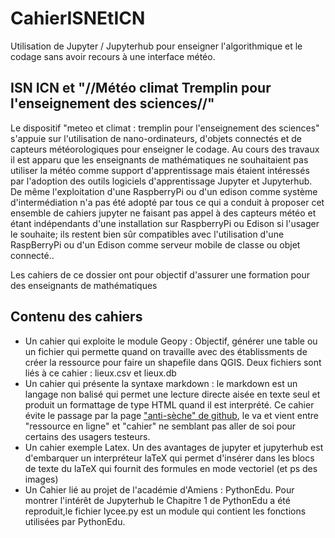 # CahierISNEtICN

Utilisation de Jupyter / Jupyterhub pour enseigner l'algorithmique et le codage sans avoir recours à une interface météo. 

## ISN ICN et "//Météo climat Tremplin pour l'enseignement des sciences//"

Le dispositif "meteo et climat : tremplin pour l'enseignement des sciences" s'appuie sur l'utilisation de nano-ordinateurs, d'objets connectés et de capteurs météorologiques pour enseigner le codage. Au cours des travaux il est apparu que les enseignants de mathématiques ne souhaitaient pas utiliser la météo comme support d'apprentissage mais étaient intéressés par l'adoption des outils logiciels d'apprentissage Jupyter et Jupyterhub. De même l'exploitation d'une RaspberryPi ou d'un edison comme système d'intermédiation n'a pas été adopté par tous ce qui a conduit à proposer cet ensemble de cahiers jupyter ne faisant pas appel à des capteurs météo et étant indépendants d'une installation sur RaspberryPi ou Edison si l'usager le souhaite; ils restent bien sûr compatibles avec l'utilisation d'une RaspBerryPi ou d'un Edison comme serveur mobile de classe ou objet connecté..

Les cahiers de ce dossier ont pour objectif d'assurer une formation pour des enseignants de mathématiques 

## Contenu des cahiers 

 * Un cahier qui exploite le module Geopy : Objectif, générer une table ou un fichier qui permette quand on travaille avec des établissments de créer la ressource pour faire un shapefile dans QGIS.
Deux fichiers sont liés à ce cahier : lieux.csv et lieux.db
 * Un cahier qui présente la syntaxe markdown : le markdown est un langage non balisé qui permet une lecture directe aisée en texte seul et produit un formattage de type HTML quand il est interprété. Ce cahier évite le passage par la page  ["anti-sèche" de github](https://github.com/adam-p/markdown-here/wiki/Markdown-Cheatsheet), le va et vient entre "ressource en ligne" et "cahier" ne semblant pas aller de soi pour certains des usagers testeurs.
 * Un cahier exemple Latex. Un des avantages de jupyter et jupyterhub est d'embarquer un interpréteur laTeX qui permet d'insérer dans les blocs de texte du laTeX qui fournit des formules en mode vectoriel (et ps des images)
 * Un Cahier lié au projet de l'académie d'Amiens : PythonEdu. Pour montrer l'intérêt de Jupyterhub le Chapitre 1 de PythonEdu a été reproduit,le fichier lycee.py est un module qui contient les fonctions utilisées par PythonEdu.
